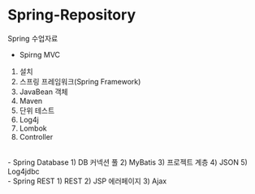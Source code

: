 # Spring-Repository
Spring 수업자료

- Spirng MVC
 1) 설치
 2) 스프링 프레임워크(Spring Framework)
 3) JavaBean 객체
 4) Maven
 5) 단위 테스트
 6) Log4j
 7) Lombok
 8) Controller
<br>
- Spring Database
 1) DB 커넥션 풀
 2) MyBatis
 3) 프로젝트 계층
 4) JSON
 5) Log4jdbc
<br>
 - Spring REST
  1) REST
  2) JSP 에러페이지
  3) Ajax
